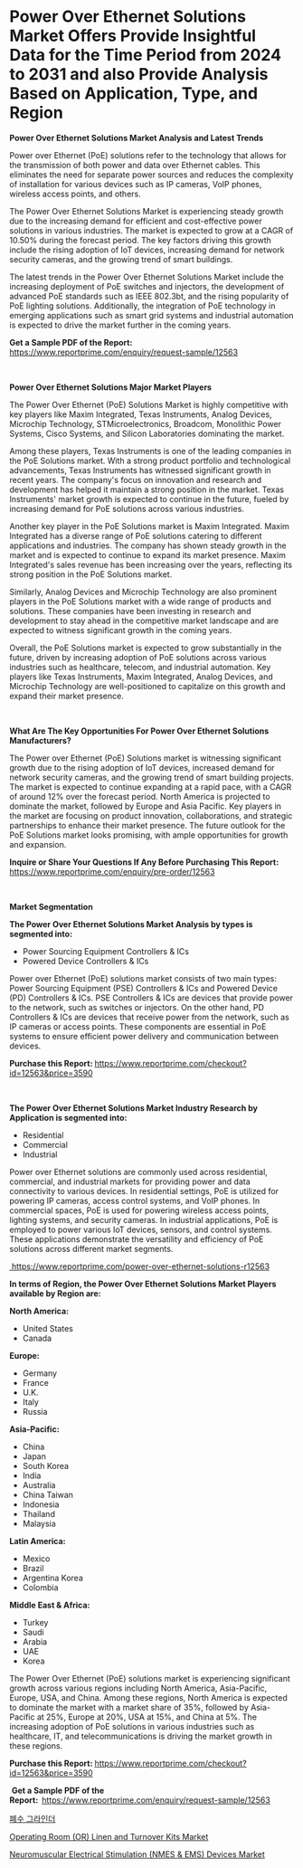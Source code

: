 <p><h1>Power Over Ethernet Solutions Market Offers Provide Insightful Data for the Time Period from 2024 to 2031 and also Provide Analysis Based on Application, Type, and Region</h1></p><p><strong>Power Over Ethernet Solutions Market Analysis and Latest Trends</strong></p>
<p><p>Power over Ethernet (PoE) solutions refer to the technology that allows for the transmission of both power and data over Ethernet cables. This eliminates the need for separate power sources and reduces the complexity of installation for various devices such as IP cameras, VoIP phones, wireless access points, and others.</p><p>The Power Over Ethernet Solutions Market is experiencing steady growth due to the increasing demand for efficient and cost-effective power solutions in various industries. The market is expected to grow at a CAGR of 10.50% during the forecast period. The key factors driving this growth include the rising adoption of IoT devices, increasing demand for network security cameras, and the growing trend of smart buildings.</p><p>The latest trends in the Power Over Ethernet Solutions Market include the increasing deployment of PoE switches and injectors, the development of advanced PoE standards such as IEEE 802.3bt, and the rising popularity of PoE lighting solutions. Additionally, the integration of PoE technology in emerging applications such as smart grid systems and industrial automation is expected to drive the market further in the coming years.</p></p>
<p><strong>Get a Sample PDF of the Report:&nbsp;</strong> <a href="https://www.reportprime.com/enquiry/request-sample/12563">https://www.reportprime.com/enquiry/request-sample/12563</a></p>
<p>&nbsp;</p>
<p><strong>Power Over Ethernet Solutions Major Market Players</strong></p>
<p><p>The Power Over Ethernet (PoE) Solutions Market is highly competitive with key players like Maxim Integrated, Texas Instruments, Analog Devices, Microchip Technology, STMicroelectronics, Broadcom, Monolithic Power Systems, Cisco Systems, and Silicon Laboratories dominating the market.</p><p>Among these players, Texas Instruments is one of the leading companies in the PoE Solutions market. With a strong product portfolio and technological advancements, Texas Instruments has witnessed significant growth in recent years. The company's focus on innovation and research and development has helped it maintain a strong position in the market. Texas Instruments' market growth is expected to continue in the future, fueled by increasing demand for PoE solutions across various industries.</p><p>Another key player in the PoE Solutions market is Maxim Integrated. Maxim Integrated has a diverse range of PoE solutions catering to different applications and industries. The company has shown steady growth in the market and is expected to continue to expand its market presence. Maxim Integrated's sales revenue has been increasing over the years, reflecting its strong position in the PoE Solutions market.</p><p>Similarly, Analog Devices and Microchip Technology are also prominent players in the PoE Solutions market with a wide range of products and solutions. These companies have been investing in research and development to stay ahead in the competitive market landscape and are expected to witness significant growth in the coming years.</p><p>Overall, the PoE Solutions market is expected to grow substantially in the future, driven by increasing adoption of PoE solutions across various industries such as healthcare, telecom, and industrial automation. Key players like Texas Instruments, Maxim Integrated, Analog Devices, and Microchip Technology are well-positioned to capitalize on this growth and expand their market presence.</p></p>
<p>&nbsp;</p>
<p><strong>What Are The Key Opportunities For Power Over Ethernet Solutions Manufacturers?</strong></p>
<p><p>The Power over Ethernet (PoE) Solutions market is witnessing significant growth due to the rising adoption of IoT devices, increased demand for network security cameras, and the growing trend of smart building projects. The market is expected to continue expanding at a rapid pace, with a CAGR of around 12% over the forecast period. North America is projected to dominate the market, followed by Europe and Asia Pacific. Key players in the market are focusing on product innovation, collaborations, and strategic partnerships to enhance their market presence. The future outlook for the PoE Solutions market looks promising, with ample opportunities for growth and expansion.</p></p>
<p><strong>Inquire or Share Your Questions If Any Before Purchasing This Report:</strong> <a href="https://www.reportprime.com/enquiry/pre-order/12563">https://www.reportprime.com/enquiry/pre-order/12563</a></p>
<p>&nbsp;</p>
<p><strong>Market Segmentation</strong></p>
<p><strong>The Power Over Ethernet Solutions Market Analysis by types is segmented into:</strong></p>
<p><ul><li>Power Sourcing Equipment Controllers & ICs</li><li>Powered Device Controllers & ICs</li></ul></p>
<p><p>Power over Ethernet (PoE) solutions market consists of two main types: Power Sourcing Equipment (PSE) Controllers & ICs and Powered Device (PD) Controllers & ICs. PSE Controllers & ICs are devices that provide power to the network, such as switches or injectors. On the other hand, PD Controllers & ICs are devices that receive power from the network, such as IP cameras or access points. These components are essential in PoE systems to ensure efficient power delivery and communication between devices.</p></p>
<p><strong>Purchase this Report:&nbsp;</strong><a href="https://www.reportprime.com/checkout?id=12563&price=3590">https://www.reportprime.com/checkout?id=12563&price=3590</a></p>
<p>&nbsp;</p>
<p><strong>The Power Over Ethernet Solutions Market Industry Research by Application is segmented into:</strong></p>
<p><ul><li>Residential</li><li>Commercial</li><li>Industrial</li></ul></p>
<p><p>Power over Ethernet solutions are commonly used across residential, commercial, and industrial markets for providing power and data connectivity to various devices. In residential settings, PoE is utilized for powering IP cameras, access control systems, and VoIP phones. In commercial spaces, PoE is used for powering wireless access points, lighting systems, and security cameras. In industrial applications, PoE is employed to power various IoT devices, sensors, and control systems. These applications demonstrate the versatility and efficiency of PoE solutions across different market segments.</p></p>
<p><a href="https://www.reportprime.com/power-over-ethernet-solutions-r12563">&nbsp;https://www.reportprime.com/power-over-ethernet-solutions-r12563</a></p>
<p><strong>In terms of Region, the Power Over Ethernet Solutions Market Players available by Region are:</strong></p>
<p>
    <p> <strong> North America: </strong>
        <ul>
            <li>United States</li>
            <li>Canada</li>
        </ul>
        </p> 
    <p> <strong> Europe: </strong>
        <ul>
            <li>Germany</li>
            <li>France</li>
            <li>U.K.</li>
            <li>Italy</li>
            <li>Russia</li>
        </ul>
        </p> 
    <p> <strong> Asia-Pacific: </strong>
        <ul>
            <li>China</li>
            <li>Japan</li>
            <li>South Korea</li>
            <li>India</li>
            <li>Australia</li>
            <li>China Taiwan</li>
            <li>Indonesia</li>
            <li>Thailand</li>
            <li>Malaysia</li>
        </ul>
        </p> 
    <p> <strong> Latin America: </strong>
        <ul>
            <li>Mexico</li>
            <li>Brazil</li>
            <li>Argentina Korea</li>
            <li>Colombia</li>
        </ul>
        </p> 
    <p> <strong> Middle East & Africa: </strong>
        <ul>
            <li>Turkey</li>
            <li>Saudi</li>
            <li>Arabia</li>
            <li>UAE</li>
            <li>Korea</li>
        </ul>
    </p>
    </p>
<p><p>The Power Over Ethernet (PoE) solutions market is experiencing significant growth across various regions including North America, Asia-Pacific, Europe, USA, and China. Among these regions, North America is expected to dominate the market with a market share of 35%, followed by Asia-Pacific at 25%, Europe at 20%, USA at 15%, and China at 5%. The increasing adoption of PoE solutions in various industries such as healthcare, IT, and telecommunications is driving the market growth in these regions.</p></p>
<p><strong>Purchase this Report: </strong><a href="https://www.reportprime.com/checkout?id=12563&price=3590">https://www.reportprime.com/checkout?id=12563&price=3590</a></p>
<p>&nbsp;<strong>Get a Sample PDF of the Report:&nbsp;&nbsp;</strong><a href="https://www.reportprime.com/enquiry/request-sample/12563">https://www.reportprime.com/enquiry/request-sample/12563</a></p>
<p><strong></strong></p>
<p><p><a href="https://github.com/KellyLyncyh543964/Market-Research-Report-List-2/blob/main/882975860382.md">폐수 그라인더</a></p><p><a href="https://issuu.com/reportprime-2/docs/operating-room-or-linen-and-turnover-kits-market-s">Operating Room (OR) Linen and Turnover Kits Market</a></p><p><a href="https://issuu.com/reportprime-2/docs/neuromuscular-electrical-stimulation-nmes-ems-devi">Neuromuscular Electrical Stimulation (NMES & EMS) Devices Market</a></p></p>